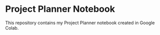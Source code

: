 # Project Planner Notebook

This repository contains my Project Planner notebook created in Google Colab.
